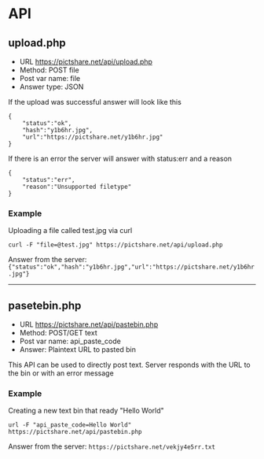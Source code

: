 # API

## upload.php

- URL https://pictshare.net/api/upload.php
- Method: POST file
- Post var name: file
- Answer type: JSON

If the upload was successful answer will look like this

```
{
    "status":"ok",
    "hash":"y1b6hr.jpg",
    "url":"https://pictshare.net/y1b6hr.jpg"
}
```

If there is an error the server will answer with status:err and a reason

```
{
    "status":"err",
    "reason":"Unsupported filetype"
}
```

### Example

Uploading a file called test.jpg via curl

```curl -F "file=@test.jpg" https://pictshare.net/api/upload.php```

Answer from the server:
```{"status":"ok","hash":"y1b6hr.jpg","url":"https://pictshare.net/y1b6hr.jpg"}```

---

## pasetebin.php
- URL https://pictshare.net/api/pastebin.php
- Method: POST/GET text
- Post var name: api_paste_code
- Answer: Plaintext URL to pasted bin

This API can be used to directly post text. Server responds with the URL to the bin or with an error message

### Example

Creating a new text bin that ready "Hello World"

```url -F "api_paste_code=Hello World" https://pictshare.net/api/pastebin.php```

Answer from the server:
```https://pictshare.net/vekjy4e5rr.txt```